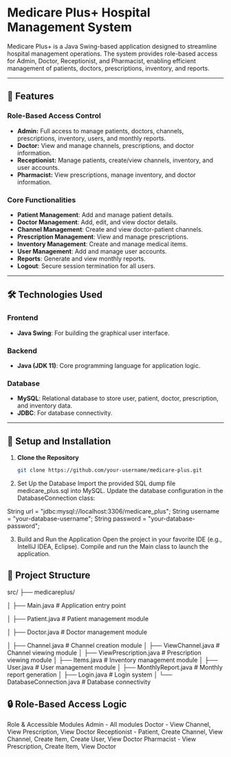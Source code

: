 # Medicare Plus+ Hospital Management System

Medicare Plus+ is a Java Swing-based application designed to streamline hospital management operations. The system provides role-based access for Admin, Doctor, Receptionist, and Pharmacist, enabling efficient management of patients, doctors, prescriptions, inventory, and reports.

---

## 🚀 Features

### **Role-Based Access Control**
- **Admin:** Full access to manage patients, doctors, channels, prescriptions, inventory, users, and monthly reports.
- **Doctor:** View and manage channels, prescriptions, and doctor information.
- **Receptionist:** Manage patients, create/view channels, inventory, and user accounts.
- **Pharmacist:** View prescriptions, manage inventory, and doctor information.

### **Core Functionalities**
- **Patient Management**: Add and manage patient details.
- **Doctor Management**: Add, edit, and view doctor details.
- **Channel Management**: Create and view doctor-patient channels.
- **Prescription Management**: View and manage prescriptions.
- **Inventory Management**: Create and manage medical items.
- **User Management**: Add and manage user accounts.
- **Reports**: Generate and view monthly reports.
- **Logout**: Secure session termination for all users.

---

## 🛠️ Technologies Used

### **Frontend**
- **Java Swing**: For building the graphical user interface.

### **Backend**
- **Java (JDK 11)**: Core programming language for application logic.

### **Database**
- **MySQL**: Relational database to store user, patient, doctor, prescription, and inventory data.
- **JDBC**: For database connectivity.

---

## 🎯 Setup and Installation

1. **Clone the Repository**
   ```bash
   git clone https://github.com/your-username/medicare-plus.git
2. Set Up the Database
Import the provided SQL dump file medicare_plus.sql into MySQL.
Update the database configuration in the DatabaseConnection class:

String url = "jdbc:mysql://localhost:3306/medicare_plus";
String username = "your-database-username";
String password = "your-database-password";

3. Build and Run the Application
Open the project in your favorite IDE (e.g., IntelliJ IDEA, Eclipse).
Compile and run the Main class to launch the application.


## 📂 Project Structure
src/
├── medicareplus/

│   ├── Main.java          # Application entry point

│   ├── Patient.java       # Patient management module

│   ├── Doctor.java        # Doctor management module

│   ├── Channel.java       # Channel creation module
│   ├── ViewChannel.java   # Channel viewing module
│   ├── ViewPrescription.java # Prescription viewing module
│   ├── Items.java         # Inventory management module
│   ├── User.java          # User management module
│   ├── MonthlyReport.java # Monthly report generation
│   ├── Login.java         # Login system
│   └── DatabaseConnection.java # Database connectivity

## 🔒 Role-Based Access Logic
Role	&  Accessible Modules
Admin	- All modules
Doctor	- View Channel, View Prescription, View Doctor
Receptionist	- Patient, Create Channel, View Channel, Create Item, Create User, View Doctor
Pharmacist	- View Prescription, Create Item, View Doctor
